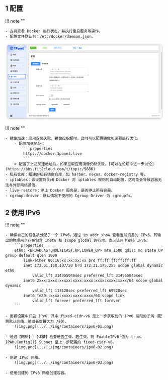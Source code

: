 ## 1 配置

!!! note ""
    
    - 支持查看 Docker 运行状态，并执行重启服务等操作。
    - 配置文件默认为：/etc/docker/daemon.json。

![img.png](../../img/containers/setting.png)

!!! note ""

    - 镜像加速：应用安装失败，镜像拉取超时，此时可以配置镜像加速器进行优化。
        - 配置加速地址：
            ```properties
            https://docker.1panel.live
            ```
        > 配置了上述加速地址后，如果拉取应用镜像仍然失败，[可以在论坛中进一步讨论](https://bbs.fit2cloud.com/t/topic/5886)
    - 私有仓库：搭建的私有镜像仓库，如 harber、nexus、docker-registry 等。
    - iptables：该设置将关闭 Docker 对 iptables 规则的自动配置，这可能会导致容器无法与外部网络通信。
    - live-restore：停止 Docker 服务是，是否停止所有容器。
    - cgroup-driver：默认情况下使用的 Cgroup Driver 为 cgroupfs。

## 2 使用 IPv6

!!! note ""
    
    - 确保自己的设备被分配了一个 IPv6。通过 ip addr show 查看当前设备的 IPv6。其输出的物理网卡存在包含 inet6 和 scope global 的行时，表示该网卡支持 IPv6。
        ```properties
        eth0: <BROADCAST,MULTICAST,UP,LOWER_UP> mtu 1500 qdisc mq state UP group default qlen 1000
            link/ether 00:16:xx:xx:xx:xx brd ff:ff:ff:ff:ff:ff
            inet 172.31.168.107/20 brd 172.31.175.255 scope global dynamic eth0
                valid_lft 314955046sec preferred_lft 314955046sec
            inet6 2xxx:xxxx:xxxxx:xxxx:xxxx:xxxx:xxxx:xxxx/64 scope global dynamic 
                valid_lft 113120sec preferred_lft 69920sec
            inet6 fe80::xxxx:xxxx:xxxx:xxxx/64 scope link 
                valid_lft forever preferred_lft forever
        ```
    
    - 面板设置中开启 IPv6，其中 fixed-cidr-v6 是上一步获取到的 IPv6 网段的子网（配置默认网络，前缀长度最大为 /80）。
        ![img.png](../../img/containers/ipv6-01.png)

    - 通过【网络】-【详情】检查是否生效。若生效，则 EnableIPv6 值为 true，IPAM.Config[1].Subnet 是上一步配置的 fixed-cidr-v6。
        ![img.png](../../img/containers/ipv6-02.png)

    - 创建 IPv6 网络。
        ![img.png](../../img/containers/ipv6-03.png)

    - 使用创建的 IPv6 网络创建容器。